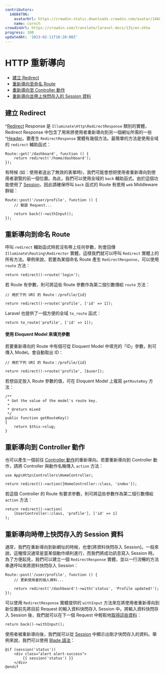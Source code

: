 ```yaml
---
contributors:
  14684796:
    avatarUrl: https://crowdin-static.downloads.crowdin.com/avatar/14684796/medium/60f7dc21ec0bf9cfcb61983640bb4809_default.png
    name: cornch
crowdinUrl: https://crowdin.com/translate/laravel-docs/131/en-zhtw
progress: 100
updatedAt: '2023-02-11T10:28:00Z'
---
```


# HTTP 重新導向

- [建立 Redirect](#creating-redirects)
- [重新導向至命名 Route](#redirecting-named-routes)
- [重新導向至 Controller 動作](#redirecting-controller-actions)
- [重新導向並帶上快閃存入的 Session 資料](#redirecting-with-flashed-session-data)

<a name="creating-redirects"></a>

## 建立 Redirect

^[Redirect](重新導向) Response 是 `Illuminate\Http\RedirectResponse` 類別的實體，Redirect Response 中包含了用來將使用者重新導向到另一個網址所需的一些 ^[Header](標頭)。要產生 `RedirectResponse` 實體有幾個方法。最簡單的方法是使用全域的 `redirect` 輔助函式：

    Route::get('/dashboard', function () {
        return redirect('/home/dashboard');
    });

有時候 (如：使用者送出了無效的表單時)，我們可能會想把使用者重新導向到使用者瀏覽的前一個位置。為此，我們可以使用全域的 `back` 輔助函式。由於這個功能使用了 [Session](/docs/{{version}}/session)，因此請確保呼叫 `back` 函式的 Route 有使用 `web` Middleware 群組：

    Route::post('/user/profile', function () {
        // 驗證 Request...
    
        return back()->withInput();
    });

<a name="redirecting-named-routes"></a>

## 重新導向到命名 Route

呼叫 `redirect` 輔助函式時若沒有帶上任何參數，則會回傳 `Illuminate\Routing\Redirector` 實體，這樣我們就可以呼叫 `Redirect` 實體上的所有方法。舉例來說，若要為某個命名 Route 產生 `RedirectResponse`，可以使用 `route` 方法：

    return redirect()->route('login');

若 Route 有參數，則可將這些 Route 參數作為第二個引數傳給 `route` 方法：

    // 用於下列 URI 的 Route：/profile/{id}
    
    return redirect()->route('profile', ['id' => 1]);

Laravel 也提供了一個方便的全域 `to_route` 函式：

    return to_route('profile', ['id' => 1]);

<a name="populating-parameters-via-eloquent-models"></a>

#### 使用 Eloquent Model 來填充參數

若要重新導向的 Route 中有個可從 Eloquent Model 中填充的「ID」參數，則可傳入 Model。會自動取出 ID：

    // 用於下列 URI 的 Route：/profile/{id}
    
    return redirect()->route('profile', [$user]);

若想自定放入 Route 參數的值，可在 Eloquent Model 上複寫 `getRouteKey` 方法：

    /**
     * Get the value of the model's route key.
     *
     * @return mixed
     */
    public function getRouteKey()
    {
        return $this->slug;
    }

<a name="redirecting-controller-actions"></a>

## 重新導向到 Controller 動作

也可以產生一個前往 [Controller 動作](/docs/{{version}}/controllers)的重新導向。若要重新導向到 Controller 動作，請將 Controller 與動作名稱傳入 `action` 方法：

    use App\Http\Controllers\HomeController;
    
    return redirect()->action([HomeController::class, 'index']);

若這個 Controller 的 Route 有要求參數，則可將這些參數作為第二個引數傳給 `action` 方法：

    return redirect()->action(
        [UserController::class, 'profile'], ['id' => 1]
    );

<a name="redirecting-with-flashed-session-data"></a>

## 重新導向時帶上快閃存入的 Session 資料

通常，我們在重新導向到新網址的時候，也會[將資料快閃存入 Session]。一般來說，這種情況通常是當某個動作順利進行，而我們將成功訊息寫入 Session 時。為了方便起見，我們可以建立一個 `RedirectResponse` 實體，並以一行流暢的方法串連呼叫來將資料快閃存入 Session：

    Route::post('/user/profile', function () {
        // 更新使用者的個人資料...
    
        return redirect('/dashboard')->with('status', 'Profile updated!');
    });

可以使用 `RedirectResponse` 實體提供的 `withInput` 方法來在將使用者重新導向到新位置前先將目前 Request 的輸入資料快閃存入 Session 中。將輸入資料快閃存入 Session 後，我們就可以在下一個 Request 中輕鬆地[取得這些資料](/docs/{{version}}/requests#retrieving-old-input)：

    return back()->withInput();

使用者被重新導向後，我們就可以從 [Session](/docs/{{version}}/session) 中顯示出剛才快閃存入的資料。舉例來說，我們可以使用 [Blade 語法](/docs/{{version}}/blade)：

    @if (session('status'))
        <div class="alert alert-success">
            {{ session('status') }}
        </div>
    @endif

